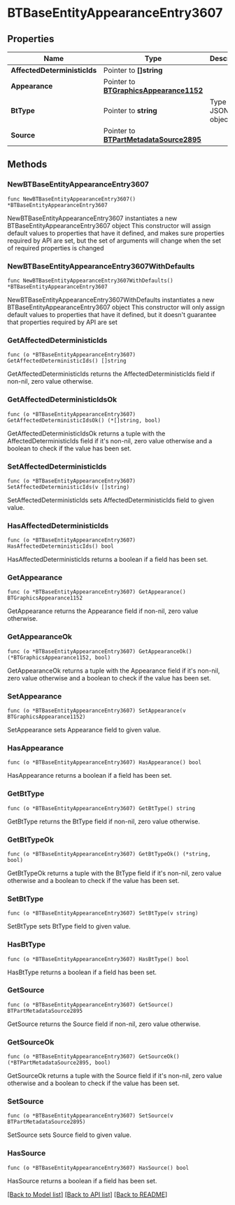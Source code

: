 # BTBaseEntityAppearanceEntry3607

## Properties

Name | Type | Description | Notes
------------ | ------------- | ------------- | -------------
**AffectedDeterministicIds** | Pointer to **[]string** |  | [optional] 
**Appearance** | Pointer to [**BTGraphicsAppearance1152**](BTGraphicsAppearance1152.md) |  | [optional] 
**BtType** | Pointer to **string** | Type of JSON object. | [optional] 
**Source** | Pointer to [**BTPartMetadataSource2895**](BTPartMetadataSource2895.md) |  | [optional] 

## Methods

### NewBTBaseEntityAppearanceEntry3607

`func NewBTBaseEntityAppearanceEntry3607() *BTBaseEntityAppearanceEntry3607`

NewBTBaseEntityAppearanceEntry3607 instantiates a new BTBaseEntityAppearanceEntry3607 object
This constructor will assign default values to properties that have it defined,
and makes sure properties required by API are set, but the set of arguments
will change when the set of required properties is changed

### NewBTBaseEntityAppearanceEntry3607WithDefaults

`func NewBTBaseEntityAppearanceEntry3607WithDefaults() *BTBaseEntityAppearanceEntry3607`

NewBTBaseEntityAppearanceEntry3607WithDefaults instantiates a new BTBaseEntityAppearanceEntry3607 object
This constructor will only assign default values to properties that have it defined,
but it doesn't guarantee that properties required by API are set

### GetAffectedDeterministicIds

`func (o *BTBaseEntityAppearanceEntry3607) GetAffectedDeterministicIds() []string`

GetAffectedDeterministicIds returns the AffectedDeterministicIds field if non-nil, zero value otherwise.

### GetAffectedDeterministicIdsOk

`func (o *BTBaseEntityAppearanceEntry3607) GetAffectedDeterministicIdsOk() (*[]string, bool)`

GetAffectedDeterministicIdsOk returns a tuple with the AffectedDeterministicIds field if it's non-nil, zero value otherwise
and a boolean to check if the value has been set.

### SetAffectedDeterministicIds

`func (o *BTBaseEntityAppearanceEntry3607) SetAffectedDeterministicIds(v []string)`

SetAffectedDeterministicIds sets AffectedDeterministicIds field to given value.

### HasAffectedDeterministicIds

`func (o *BTBaseEntityAppearanceEntry3607) HasAffectedDeterministicIds() bool`

HasAffectedDeterministicIds returns a boolean if a field has been set.

### GetAppearance

`func (o *BTBaseEntityAppearanceEntry3607) GetAppearance() BTGraphicsAppearance1152`

GetAppearance returns the Appearance field if non-nil, zero value otherwise.

### GetAppearanceOk

`func (o *BTBaseEntityAppearanceEntry3607) GetAppearanceOk() (*BTGraphicsAppearance1152, bool)`

GetAppearanceOk returns a tuple with the Appearance field if it's non-nil, zero value otherwise
and a boolean to check if the value has been set.

### SetAppearance

`func (o *BTBaseEntityAppearanceEntry3607) SetAppearance(v BTGraphicsAppearance1152)`

SetAppearance sets Appearance field to given value.

### HasAppearance

`func (o *BTBaseEntityAppearanceEntry3607) HasAppearance() bool`

HasAppearance returns a boolean if a field has been set.

### GetBtType

`func (o *BTBaseEntityAppearanceEntry3607) GetBtType() string`

GetBtType returns the BtType field if non-nil, zero value otherwise.

### GetBtTypeOk

`func (o *BTBaseEntityAppearanceEntry3607) GetBtTypeOk() (*string, bool)`

GetBtTypeOk returns a tuple with the BtType field if it's non-nil, zero value otherwise
and a boolean to check if the value has been set.

### SetBtType

`func (o *BTBaseEntityAppearanceEntry3607) SetBtType(v string)`

SetBtType sets BtType field to given value.

### HasBtType

`func (o *BTBaseEntityAppearanceEntry3607) HasBtType() bool`

HasBtType returns a boolean if a field has been set.

### GetSource

`func (o *BTBaseEntityAppearanceEntry3607) GetSource() BTPartMetadataSource2895`

GetSource returns the Source field if non-nil, zero value otherwise.

### GetSourceOk

`func (o *BTBaseEntityAppearanceEntry3607) GetSourceOk() (*BTPartMetadataSource2895, bool)`

GetSourceOk returns a tuple with the Source field if it's non-nil, zero value otherwise
and a boolean to check if the value has been set.

### SetSource

`func (o *BTBaseEntityAppearanceEntry3607) SetSource(v BTPartMetadataSource2895)`

SetSource sets Source field to given value.

### HasSource

`func (o *BTBaseEntityAppearanceEntry3607) HasSource() bool`

HasSource returns a boolean if a field has been set.


[[Back to Model list]](../README.md#documentation-for-models) [[Back to API list]](../README.md#documentation-for-api-endpoints) [[Back to README]](../README.md)


